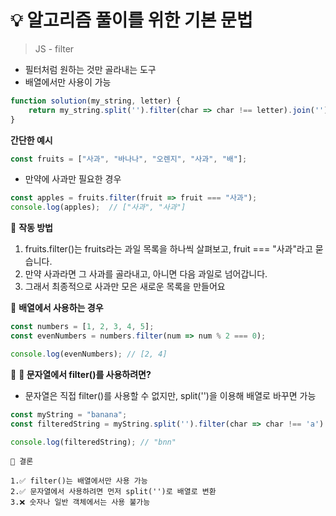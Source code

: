 # 💡 알고리즘 풀이를 위한 기본 문법

> JS - filter

- 필터처럼 원하는 것만 골라내는 도구<br/>
- 배열에서만 사용이 가능

```js
function solution(my_string, letter) {
    return my_string.split('').filter(char => char !== letter).join('');
}
```
**간단한 예시**

```js
const fruits = ["사과", "바나나", "오렌지", "사과", "배"];
```
- 만약에 사과만 필요한 경우
```js
const apples = fruits.filter(fruit => fruit === "사과");
console.log(apples);  // ["사과", "사과"]
```

📍 **작동 방법**

1. fruits.filter()는 fruits라는 과일 목록을 하나씩 살펴보고, fruit === "사과"라고 묻습니다. <br />
2. 만약 사과라면 그 사과를 골라내고, 아니면 다음 과일로 넘어갑니다. <br />
3. 그래서 최종적으로 사과만 모은 새로운 목록을 만들어요

📍 **배열에서 사용하는 경우**

```js
const numbers = [1, 2, 3, 4, 5];
const evenNumbers = numbers.filter(num => num % 2 === 0);

console.log(evenNumbers); // [2, 4]
```

📍 **📝 문자열에서 filter()를 사용하려면?**

- 문자열은 직접 filter()를 사용할 수 없지만, split('')을 이용해 배열로 바꾸면 가능

```js
const myString = "banana";
const filteredString = myString.split('').filter(char => char !== 'a').join('');

console.log(filteredString); // "bnn"
```

`🎯 결론`

`1.✅ filter()는 배열에서만 사용 가능`<br />
`2.✅ 문자열에서 사용하려면 먼저 split('')로 배열로 변환`<br />
`3.❌ 숫자나 일반 객체에서는 사용 불가능`

